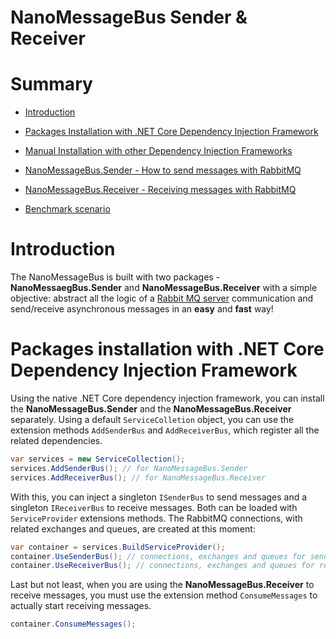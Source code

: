 # NanoMessageBus Sender & Receiver


# Summary

- [Introduction](#introduction)
- [Packages Installation with .NET Core Dependency Injection Framework](#package-installation-with-.net-core-dependency-injection-framework)
- [Manual Installation with other Dependency Injection Frameworks](#manual-installation-with-other-dependency-injection-frameworks)
- [NanoMessageBus.Sender - How to send messages with RabbitMQ](#nanomessagebus.sender-how-to-send-messages-with-rabbitmq)
- [NanoMessageBus.Receiver - Receiving messages with RabbitMQ](#nanomessagebus.receiver-receiving-messages-with-rabbitmq)

- [Benchmark scenario](#benchmark-scenario)

# Introduction

The NanoMessageBus is built with two packages - **NanoMessaegBus.Sender** and **NanoMessageBus.Receiver** with a simple objective: abstract all the logic of a [Rabbit MQ server](https://www.rabbitmq.com/) communication and send/receive asynchronous messages in an **easy** and **fast** way!



# Packages installation with .NET Core Dependency Injection Framework

Using the native .NET Core dependency injection framework, you can install the **NanoMessageBus.Sender** and the **NanoMessageBus.Receiver** separately. Using a default `ServiceColletion` object, you can use the extension methods `AddSenderBus` and `AddReceiverBus`, which register all the related dependencies.

```csharp
var services = new ServiceCollection();
services.AddSenderBus(); // for NanoMessageBus.Sender
services.AddReceiverBus(); // for NanoMessageBus.Receiver
```

With this, you can inject a singleton `ISenderBus` to send messages and a singleton `IReceiverBus` to receive messages. Both can be loaded with `ServiceProvider` extensions methods. The RabbitMQ connections, with related exchanges and queues, are created at this moment:

```csharp
var container = services.BuildServiceProvider();
container.UseSenderBus(); // connections, exchanges and queues for sending messages are created here!
container.UseReceiverBus(); // connections, exchanges and queues for receiving messages are created here!
```

Last but not least, when you are using the **NanoMessageBus.Receiver** to receive messages, you must use the extension method `ConsumeMessages` to actually start receiving messages.

```csharp
container.ConsumeMessages();
```



